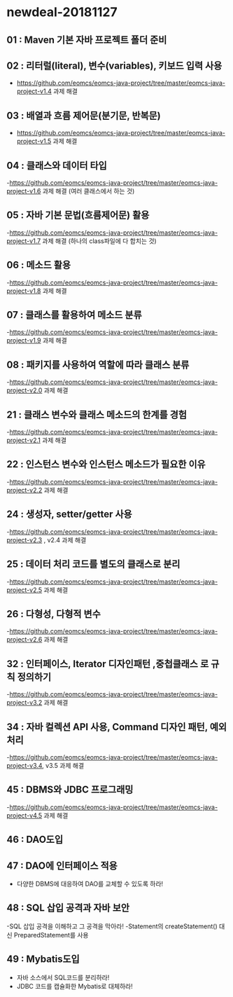 # newdeal-20181127

## 01 : Maven 기본 자바 프로젝트 폴더 준비
## 02 : 리터럴(literal), 변수(variables), 키보드 입력 사용
- https://github.com/eomcs/eomcs-java-project/tree/master/eomcs-java-project-v1.4 과제 해결

## 03 : 배열과 흐름 제어문(분기문, 반복문)
- https://github.com/eomcs/eomcs-java-project/tree/master/eomcs-java-project-v1.5 과제 해결

## 04 : 클래스와 데이터 타입
-https://github.com/eomcs/eomcs-java-project/tree/master/eomcs-java-project-v1.6 과제 해결
(여러 클래스에서 하는 것)

## 05 : 자바 기본 문법(흐름제어문) 활용
-https://github.com/eomcs/eomcs-java-project/tree/master/eomcs-java-project-v1.7 과제 해결
(하나의 class파일에 다 합치는 것)

## 06 : 메소드 활용
-https://github.com/eomcs/eomcs-java-project/tree/master/eomcs-java-project-v1.8 과제 해결

## 07 : 클래스를 활용하여 메소드 분류
-https://github.com/eomcs/eomcs-java-project/tree/master/eomcs-java-project-v1.9 과제 해결

## 08 : 패키지를 사용하여 역할에 따라 클래스 분류
-https://github.com/eomcs/eomcs-java-project/tree/master/eomcs-java-project-v2.0 과제 해결

## 21 : 클래스 변수와 클래스 메소드의 한계를 경험
-https://github.com/eomcs/eomcs-java-project/tree/master/eomcs-java-project-v2.1 과제 해결

## 22 : 인스턴스 변수와 인스턴스 메소드가 필요한 이유
-https://github.com/eomcs/eomcs-java-project/tree/master/eomcs-java-project-v2.2 과제 해결

## 24 : 생성자, setter/getter 사용
-https://github.com/eomcs/eomcs-java-project/tree/master/eomcs-java-project-v2.3 , v2.4 과제 해결

## 25 : 데이터 처리 코드를 별도의 클래스로 분리
-https://github.com/eomcs/eomcs-java-project/tree/master/eomcs-java-project-v2.5 과제 해결

## 26 : 다형성, 다형적 변수
-https://github.com/eomcs/eomcs-java-project/tree/master/eomcs-java-project-v2.6 과제 해결

## 32 : 인터페이스, Iterator 디자인패턴 ,중첩클래스 로 규칙 정의하기
-https://github.com/eomcs/eomcs-java-project/tree/master/eomcs-java-project-v3.2 과제 해결

## 34 : 자바 컬렉션 API 사용, Command 디자인 패턴, 예외처리
-https://github.com/eomcs/eomcs-java-project/tree/master/eomcs-java-project-v3.4, v3.5 과제 해결

## 45 : DBMS와 JDBC 프로그래밍
-https://github.com/eomcs/eomcs-java-project/tree/master/eomcs-java-project-v4.5 과제 해결

## 46 : DAO도입

## 47 : DAO에 인터페이스 적용
- 다양한 DBMS에 대응하여 DAO를 교체할 수 있도록 하라!

## 48 : SQL 삽입 공격과 자바 보안
-SQL 삽입 공격을 이해하고 그 공격을 막아라!
-Statement의 createStatement() 대신 PreparedStatement를 사용

## 49 : Mybatis도입
- 자바 소스에서 SQL코드를 분리하라!
- JDBC 코드를 캡슐화한 Mybatis로 대체하라!
